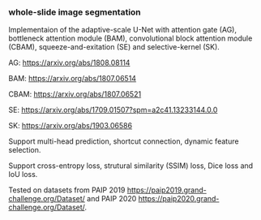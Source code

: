 ### whole-slide image segmentation


Implementaion of the adaptive-scale U-Net with attention gate (AG), bottleneck attention module (BAM), convolutional block attention module (CBAM), squeeze-and-exitation (SE) and selective-kernel (SK).

AG: https://arxiv.org/abs/1808.08114

BAM: https://arxiv.org/abs/1807.06514

CBAM: https://arxiv.org/abs/1807.06521

SE: https://arxiv.org/abs/1709.01507?spm=a2c41.13233144.0.0

SK: https://arxiv.org/abs/1903.06586

Support multi-head prediction, shortcut connection, dynamic feature selection.

Support cross-entropy loss, strutural similarity (SSIM) loss, Dice loss and IoU loss.

Tested on datasets from PAIP 2019 https://paip2019.grand-challenge.org/Dataset/ and PAIP 2020 https://paip2020.grand-challenge.org/Dataset/.
